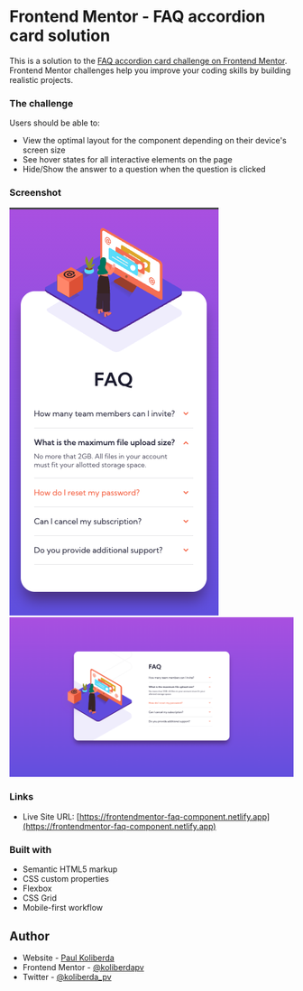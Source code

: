 # Frontend Mentor - FAQ accordion card solution

This is a solution to the [FAQ accordion card challenge on Frontend Mentor](https://www.frontendmentor.io/challenges/faq-accordion-card-XlyjD0Oam). Frontend Mentor challenges help you improve your coding skills by building realistic projects.

### The challenge

Users should be able to:

- View the optimal layout for the component depending on their device's screen size
- See hover states for all interactive elements on the page
- Hide/Show the answer to a question when the question is clicked

### Screenshot

![](./images/screenshot_mobile.jpg)
![](./images/screenshot_desktop.jpg)

### Links

- Live Site URL: [https://frontendmentor-faq-component.netlify.app](https://frontendmentor-faq-component.netlify.app)

### Built with

- Semantic HTML5 markup
- CSS custom properties
- Flexbox
- CSS Grid
- Mobile-first workflow

## Author

- Website - [Paul Koliberda](https://www.instagram.com/koliberdapv)
- Frontend Mentor - [@koliberdapv](https://www.frontendmentor.io/profile/koliberdapv)
- Twitter - [@koliberda_pv](https://www.twitter.com/koliberda_pv)
